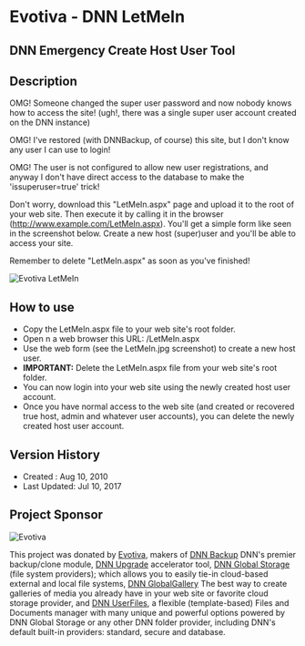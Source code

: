 # Evotiva - DNN LetMeIn
## DNN Emergency Create Host User Tool

## Description

OMG! Someone changed the super user password and now nobody knows how to access the site!
(ugh!, there was a single super user account created on the DNN instance) 

OMG! I've restored (with DNNBackup, of course) this site, but I don't know any user I can use to login!

OMG! The user is not configured to allow new user registrations, and anyway I don't have direct access to the database to make the 'issuperuser=true' trick!

Don't worry, download this "LetMeIn.aspx" page and upload it to the root of your web site. Then execute it by calling it in the browser (http://www.example.com/LetMeIn.aspx). You'll get a simple form like seen in the screenshot below. Create a new host (super)user and you'll be able to access your site.

Remember to delete "LetMeIn.aspx" as soon as you've finished!

![Evotiva LetMeIn](https://www.evotiva.com/Portals/0/images/LetMeIn_small.jpg "Evotiva Let Me In")

## How to use
- Copy the LetMeIn.aspx file to your web site's root folder.
- Open  n a web browser this URL: <yourwebsite>/LetMeIn.aspx 
- Use the web form (see the LetMeIn.jpg screenshot) to create a new host user.
- **IMPORTANT:** Delete the LetMeIn.aspx file from your web site's root folder.
- You can now login into your web site using the newly created host user account.
- Once you have normal access to the web site (and created or recovered true host, admin and whatever user accounts), you can delete the newly created host user account.

## Version History

- Created : Aug 10, 2010 
- Last Updated: Jul 10, 2017

## Project Sponsor

![Evotiva](https://www.evotiva.com/Portals/0/images/Logo-Evotiva-wbg.png "Evotiva")

This project was donated by [Evotiva](https://www.evotiva.com), makers of [DNN Backup](https://www.evotiva.com/Products/DNNBackup) DNN's premier backup/clone module, [DNN Upgrade](https://www.evotiva.com/Products/DNNUpgrade) accelerator tool, [DNN Global Storage](https://www.evotiva.com/Products/DNNGlobalStorage) (file system providers); which allows you to easily tie-in cloud-based external and local file systems, [DNN GlobalGallery](https://www.evotiva.com/Products/DNNGlobalGallery) The best way to create galleries of media you already have in your web site or favorite cloud storage provider, and [DNN UserFiles](https://www.evotiva.com/Products/DNN-User-Files), a flexible (template-based) Files and Documents manager with many unique and powerful options powered by DNN Global Storage or any other DNN folder provider, including DNN's default built-in providers: standard, secure and database.
